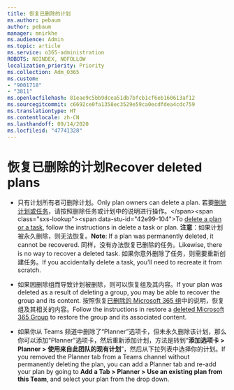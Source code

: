 ```yaml
---
title: 恢复已删除的计划
ms.author: pebaum
author: pebaum
manager: mnirkhe
ms.audience: Admin
ms.topic: article
ms.service: o365-administration
ROBOTS: NOINDEX, NOFOLLOW
localization_priority: Priority
ms.collection: Adm_O365
ms.custom:
- "9001718"
- "3811"
ms.openlocfilehash: 81eae9c5bb9dcea51db7bfcb1cf6eb160613af12
ms.sourcegitcommit: c6692ce0fa1358ec3529e59ca0ecdfdea4cdc759
ms.translationtype: HT
ms.contentlocale: zh-CN
ms.lasthandoff: 09/14/2020
ms.locfileid: "47741328"
---
```

# <a name="recover-deleted-plans"></a><span data-ttu-id="42e99-102">恢复已删除的计划</span><span class="sxs-lookup"><span data-stu-id="42e99-102">Recover deleted plans</span></span>

- <span data-ttu-id="42e99-103">只有计划所有者可删除计划。</span><span class="sxs-lookup"><span data-stu-id="42e99-103">Only plan owners can delete a plan.</span></span> <span data-ttu-id="42e99-104">若要[删除计划或任务](https://support.microsoft.com/office/39e10e78-13f0-446d-94cd-9e562648497a.)，请按照删除任务或计划中的说明进行操作。</span><span class="sxs-lookup"><span data-stu-id="42e99-104">To [delete a plan or a task](https://support.microsoft.com/office/39e10e78-13f0-446d-94cd-9e562648497a.), follow the instructions in delete a task or plan.</span></span>  <span data-ttu-id="42e99-105">**注意**：如果计划被永久删除，则无法恢复。</span><span class="sxs-lookup"><span data-stu-id="42e99-105">**Note**: If a plan was permanently deleted, it cannot be recovered.</span></span> <span data-ttu-id="42e99-106">同样，没有办法恢复已删除的任务。</span><span class="sxs-lookup"><span data-stu-id="42e99-106">Likewise, there is no way to recover a deleted task.</span></span> <span data-ttu-id="42e99-107">如果你意外删除了任务，则需要重新创建任务。</span><span class="sxs-lookup"><span data-stu-id="42e99-107">If you accidentally delete a task, you'll need to recreate it from scratch.</span></span>

- <span data-ttu-id="42e99-108">如果因删除组而导致计划被删除，则可以恢复组及其内容。</span><span class="sxs-lookup"><span data-stu-id="42e99-108">If your plan was deleted as a result of deleting a group, you may be able to recover the group and its content.</span></span> <span data-ttu-id="42e99-109">按照恢复[已删除的 Microsoft 365 组](https://docs.microsoft.com/microsoft-365/admin/create-groups/restore-deleted-group?view=o365-worldwide)中的说明，恢复组及其相关的内容。</span><span class="sxs-lookup"><span data-stu-id="42e99-109">Follow the instructions in restore a [deleted Microsoft 365 Group](https://docs.microsoft.com/microsoft-365/admin/create-groups/restore-deleted-group?view=o365-worldwide) to restore the group and its associated content.</span></span>

- <span data-ttu-id="42e99-110">如果你从 Teams 频道中删除了“Planner”选项卡，但未永久删除该计划，那么你可以添加“Planner”选项卡，然后重新添加计划，方法是转到“**添加选项卡 > Planner > 使用来自此团队的现有计划**”，然后从下拉列表中选择你的计划。</span><span class="sxs-lookup"><span data-stu-id="42e99-110">If you removed the Planner tab from a Teams channel without permanently deleting the plan, you can add a Planner tab and re-add your plan by going to **Add a Tab > Planner > Use an existing plan from this Team**, and select your plan from the drop down.</span></span>
